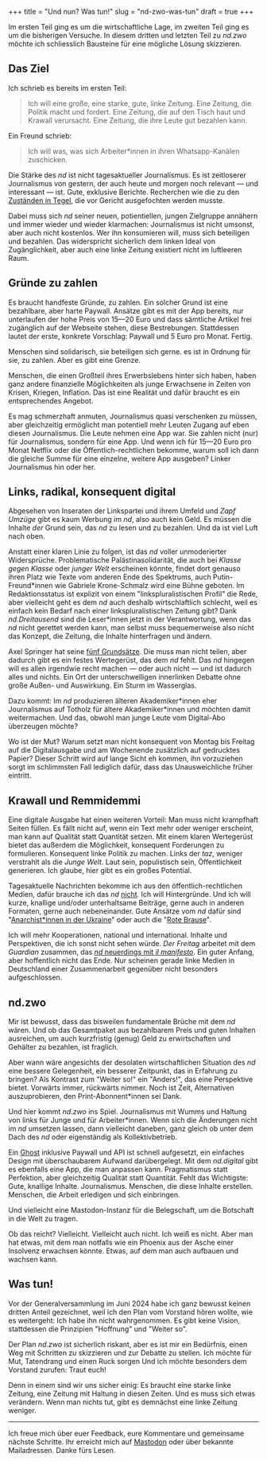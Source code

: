 +++
title = "Und nun? Was tun!"
slug = "nd-zwo-was-tun"
draft = true
+++

Im ersten Teil ging es um die wirtschaftliche Lage, im zweiten Teil ging es um die bisherigen Versuche.
In diesem dritten und letzten Teil zu _nd.zwo_ möchte ich schliesslich Bausteine für eine mögliche Lösung skizzieren.

<!-- more -->

## Das Ziel

Ich schrieb es bereits im ersten Teil:

> Ich will eine große, eine starke, gute, linke Zeitung. Eine Zeitung, die Politik macht und fordert. Eine Zeitung, die auf den Tisch haut und Krawall verursacht. Eine Zeitung, die ihre Leute gut bezahlen kann.

Ein Freund schrieb:

> Ich will was, was sich Arbeiter\*innen in ihren Whatsapp-Kanälen zuschicken.

Die Stärke des _nd_ ist nicht tagesaktueller Journalismus.
Es ist zeitloserer Journalismus von gestern, der auch heute und morgen noch relevant — und interessant — ist.
Gute, exklusive Berichte.
Recherchen wie die zu den [Zuständen in Tegel](https://www.nd-aktuell.de/artikel/1181267.fluechtlinge-ankunftszentrum-in-berlin-tegel-fatale-zustaende-fuer-gefluechtete.html), die vor Gericht ausgefochten werden musste.

Dabei muss sich _nd_ seiner neuen, potientiellen, jungen Zielgruppe annähern und immer wieder und wieder klarmachen: Journalismus ist nicht umsonst, aber auch nicht kostenlos.
Wer ihn konsumieren will, muss sich beteiligen und bezahlen.
Das widerspricht sicherlich dem linken Ideal von Zugänglichkeit, aber auch eine linke Zeitung existiert nicht im luftleeren Raum.

## Gründe zu zahlen

Es braucht handfeste Gründe, zu zahlen.
Ein solcher Grund ist eine bezahlbare, aber harte Paywall.
Ansätze gibt es mit der App bereits, nur unterlaufen der hohe Preis von 15—20 Euro und dass sämtliche Artikel frei zugänglich auf der Webseite stehen, diese Bestrebungen.
Stattdessen lautet der erste, konkrete Vorschlag: Paywall und 5 Euro pro Monat. Fertig.

Menschen sind solidarisch, sie beteiligen sich gerne. es ist in Ordnung für sie, zu zahlen. Aber es gibt eine Grenze.

Menschen, die einen Großteil ihres Erwerbslebens hinter sich haben, haben ganz andere finanzielle Möglichkeiten als junge Erwachsene in Zeiten von Krisen, Kriegen, Inflation.
Das ist eine Realität und dafür braucht es ein entsprechendes Angebot.

Es mag schmerzhaft anmuten, Journalismus quasi verschenken zu müssen, aber gleichzeitig ermöglicht man potentiell mehr Leuten Zugang auf eben diesen Journalismus. Die Leute nehmen eine App war. Sie zahlen nicht (nur) für Journalismus, sondern für eine App. Und wenn ich für 15—20 Euro pro Monat Netflix oder die Öffentlich-rechtlichen bekomme, warum soll ich dann die gleiche Summe für eine einzelne, weitere App ausgeben? Linker Journalismus hin oder her.

## Links, radikal, konsequent digital

Abgesehen von Inseraten der Linkspartei und ihrem Umfeld und _Zapf Umzüge_ gibt es kaum Werbung im _nd_, also auch kein Geld. Es müssen die Inhalte _der_ Grund sein, das _nd_ zu lesen und zu bezahlen. Und da ist viel Luft nach oben.

Anstatt einer klaren Linie zu folgen, ist das _nd_ voller unmoderierter Widersprüche. Problematische Palästinasolidarität, die auch bei _Klasse gegen Klasse_ oder _junger Welt_ erscheinen könnte, findet dort genauso ihren Platz wie Texte vom anderen Ende des Spektrums, auch Putin-Freund\*innen wie Gabriele Krone-Schmalz wird eine Bühne geboten. Im Redaktionsstatus ist explizit von einem "linkspluralistischen Profil" die Rede, aber vielleicht geht es dem _nd_ auch deshalb wirtschlaftlich schlecht, weil es einfach kein Bedarf nach einer linkspluralistischen Zeitung gibt?
Dank _nd.Dreitausend_ sind die Leser\*innen jetzt in der Verantwortung, wenn das _nd_ nicht gerettet werden kann, man selbst muss bequemerweise also nicht das Konzept, die Zeitung, die Inhalte hinterfragen und ändern.

Axel Springer hat seine [fünf Grundsätze](https://www.axelspringer.com/de/was-uns-ausmacht). Die muss man nicht teilen, aber dadurch gibt es ein festes Wertegerüst, das dem _nd_ fehlt.
Das _nd_ hingegen will es allen irgendwie recht machen — oder auch nicht — und ist dadurch alles und nichts.
Ein Ort der unterschwelligen innerlinken Debatte ohne große Außen- und Auswirkung.
Ein Sturm im Wasserglas.

Dazu kommt: Im _nd_ produzieren älteren Akademiker\*innen eher Journalismus auf Totholz für ältere Akademiker\*innen und möchten damit weitermachen. Und das, obwohl man junge Leute vom Digital-Abo überzeugen möchte?

Wo ist der Mut? Warum setzt man nicht konsequent von Montag bis Freitag auf die Digitalausgabe und am Wochenende zusätzlich auf gedrucktes Papier?
Dieser Schritt wird auf lange Sicht eh kommen, ihn vorzuziehen sorgt im schlimmsten Fall lediglich dafür, dass das Unausweichliche früher eintritt.

## Krawall und Remmidemmi

Eine digitale Ausgabe hat einen weiteren Vorteil: Man muss nicht krampfhaft Seiten füllen.
Es fällt nicht auf, wenn ein Text mehr oder weniger erscheint, man kann auf Qualität statt Quantität setzen.
Mit einem klaren Wertegerüst bietet das außerdem die Möglichkeit, konsequent Forderungen zu formulieren.
Konsequent linke Politik zu machen. Links der _taz_, weniger verstrahlt als die _Junge Welt_.
Laut sein, populistisch sein, Öffentlichkeit generieren.
Ich glaube, hier gibt es ein großes Potential.

Tagesaktuelle Nachrichten bekomme ich aus den öffentlich-rechtlichen Medien, dafür brauche ich das _nd_ [nicht](https://tyrol.social/@matthiasdrexel/112717980942060639).
Ich will Hintergründe.
Und ich will kurze, knallige und/oder unterhaltsame Beiträge, gerne auch in anderen Formaten, gerne auch nebeneinander.
Gute Ansätze vom _nd_ dafür sind "[Anarchist\*innen in der Ukraine](https://www.youtube.com/watch?v=lIXRO8LBvCY&list=PL0zPxhlmI6jpSNZ1WVW2Oo02zWQxmmHZM)" oder auch die "[Rote Brause](https://www.nd-aktuell.de/podcasts/rote-brause)". 

Ich will mehr Kooperationen, national und international.
Inhalte und Perspektiven, die ich sonst nicht sehen würde.
_Der Freitag_ arbeitet mit dem _Guardian_ zusammen, das [_nd_ neuerdings mit _il manifesto_](https://www.nd-aktuell.de/artikel/1183174.italienische-linke-direktor-von-il-manifesto-opposition-geht-einfacher.html).
Ein guter Anfang, aber hoffentlich nicht das Ende.
Nur scheinen gerade linke Medien in Deutschland einer Zusammenarbeit gegenüber nicht besonders aufgeschlossen.

## nd.zwo

Mir ist bewusst, dass das bisweilen fundamentale Brüche mit dem _nd_ wären.
Und ob das Gesamtpaket aus bezahlbarem Preis und guten Inhalten ausreichen, um auch kurzfristig (genug) Geld zu erwirtschaften und Gehälter zu bezahlen, ist fraglich.

Aber wann wäre angesichts der desolaten wirtschaftlichen Situation des _nd_ eine bessere Gelegenheit, ein besserer Zeitpunkt, das in Erfahrung zu bringen?
Als Kontrast zum "Weiter so!" ein "Anders!", das eine Perspektive bietet.
Vorwärts immer, rückwärts nimmer.
Noch ist Zeit, Alternativen auszuprobieren, den Print-Abonnent\*innen sei Dank.

Und hier kommt _nd.zwo_ ins Spiel.
Journalismus mit Wumms und Haltung von links für Junge und für Arbeiter\*innen.
Wenn sich die Änderungen nicht im _nd_ umsetzen lassen, dann vielleicht daneben, ganz gleich ob unter dem Dach des _nd_ oder eigenständig als Kollektivbetrieb.

Ein [Ghost](https://tryghost.org) inklusive Paywall und API ist schnell aufgesetzt, ein einfaches Design mit überschaubarem Aufwand darübergelegt.
Mit dem _nd.digital_ gibt es ebenfalls eine App, die man anpassen kann.
Pragmatismus statt Perfektion, aber gleichzeitig Qualität statt Quantität.
Fehlt das Wichtigste: Gute, knallige Inhalte. Journalismus.
Menschen, die diese Inhalte erstellen.
Menschen, die Arbeit erledigen und sich einbringen.

Und vielleicht eine Mastodon-Instanz für die Belegschaft, um die Botschaft in die Welt zu tragen.

Ob das reicht? Vielleicht. Vielleicht auch nicht. Ich weiß es nicht.
Aber man hat etwas, mit dem man notfalls wie ein Phoenix aus der Asche einer Insolvenz erwachsen könnte.
Etwas, auf dem man auch aufbauen und wachsen kann.

## Was tun!

Vor der Generalversammlung im Juni 2024 habe ich ganz bewusst keinen dritten Anteil gezeichnet, weil ich den Plan vom Vorstand hören wollte, wie es weitergeht:
Ich habe ihn nicht wahrgenommen.
Es gibt keine Vision, stattdessen die Prinzipien "Hoffnung" und "Weiter so".

Der Plan _nd.zwo_ ist sicherlich riskant, aber es ist mir ein Bedürfnis, einen Weg mit Schritten zu skizzieren und zur Debatte zu stellen.
Ich möchte für Mut, Tatendrang und einen Ruck sorgen
Und ich möchte besonders dem Vorstand zurufen: Traut euch!

Denn in einem sind wir uns sicher einig: Es braucht eine starke linke Zeitung, eine Zeitung mit Haltung in diesen Zeiten.
Und es muss sich etwas verändern.
Wenn man nichts tut, gibt es demnächst eine linke Zeitung weniger.

-------

Ich freue mich über euer Feedback, eure Kommentare und gemeinsame nächste Schritte. Ihr erreicht mich auf [Mastodon](https://chaos.social/@zeitschlag) oder über bekannte Mailadressen. Danke fürs Lesen.